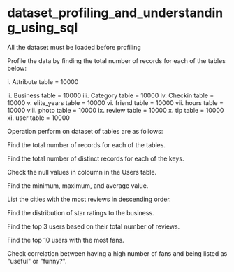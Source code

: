 # dataset_profiling_and_understanding_using_sql

All the dataset must be loaded before profiling 

Profile the data by finding the total number of records for each of the tables below:


i. Attribute table = 10000

ii. Business table = 10000 
iii. Category table = 10000 
iv. Checkin table = 10000
v. elite_years table = 10000 
vi. friend table = 10000
vii. hours table = 10000
viii. photo table = 10000
ix. review table = 10000
x. tip table = 10000
xi. user table = 10000



Operation perform on dataset of tables are as follows:


Find the total number of records for each of the tables.

Find the total number of distinct records for each of the keys.

Check the null values in coloumn in the Users table.

Find the minimum, maximum, and average value.

List the cities with the most reviews in descending order.

Find the distribution of star ratings to the business.

Find the top 3 users based on their total number of reviews.

Find the top 10 users with the most fans.

Check correlation between having a high number of fans and being listed as "useful" or "funny?".
